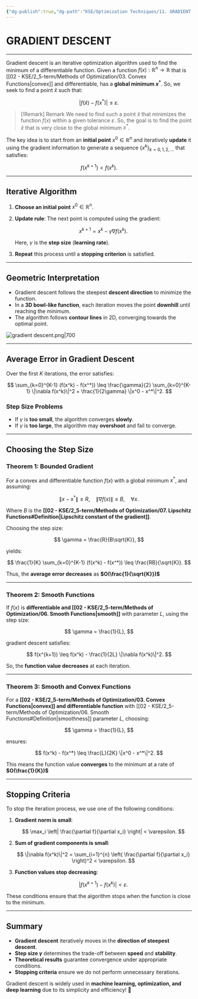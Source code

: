 ```yaml
---
{"dg-publish":true,"dg-path":"KSE/Optimization Techniques/11. GRADIENT DESCENT.md","permalink":"/kse/optimization-techniques/11-gradient-descent/","tags":["kse","math/calculus"],"created":"2025-03-10T08:08:07.037+02:00","updated":"2025-03-11T21:42:11.219+02:00"}
---
```



# GRADIENT DESCENT

---

Gradient descent is an iterative optimization algorithm used to find the minimum of a differentiable function. Given a function $f(x):\mathbb{R}^n \to \mathbb{R}$ that is [[02 - KSE/2_5-term/Methods of Optimization/03. Convex Functions\|convex]] and differentiable, has a **global minimum $x^*$**. So, we seek to find a point $\hat{x}$ such that:

$$
|f(\hat{x}) - f(x^*)| \leq \varepsilon.
$$

> [!Remark] Remark
> We need to find such a point $\hat{x}$ that minimizes the function $f(x)$ within a given tolerance $\varepsilon$.
> So, the goal is to find the point $\hat{x}$ that is very close to the global minimum $x^*$.

The key idea is to start from an **initial point** $x^0 \in \mathbb{R}^n$ and iteratively **update** it using the gradient information to generate a sequence $\{x^k\}_{k=0,1,2,\dots}$ that satisfies:

$$
f(x^{k+1}) < f(x^k).
$$

---

## Iterative Algorithm

1. **Choose an initial point** $x^0 \in \mathbb{R}^n$.
2. **Update rule**: The next point is computed using the gradient:

   $$
   x^{k+1} = x^k - \gamma \nabla f(x^k).
   $$

   Here, $\gamma$ is the **step size** (<strong><span style="color: var(--color-pink);">learning rate</span></strong>).

3. **Repeat** this process until a **stopping criterion** is satisfied.

---

## Geometric Interpretation

- Gradient descent follows the steepest **descent direction** to minimize the function.
- In a **3D bowl-like function**, each iteration moves the point **downhill** until reaching the minimum.
- The algorithm follows **contour lines** in 2D, converging towards the optimal point.

![gradient descent.png|700](/img/user/assets/img/gradient%20descent.png)

---

## Average Error in Gradient Descent

Over the first $K$ iterations, the error satisfies:

$$
\sum_{k=0}^{K-1} (f(x^k) - f(x^*)) \leq \frac{\gamma}{2} \sum_{k=0}^{K-1} \|\nabla f(x^k)\|^2 + \frac{1}{2\gamma} \|x^0 - x^*\|^2.
$$

### Step Size Problems

- If $\gamma$ is **too small**, the algorithm converges **slowly**.
- If $\gamma$ is **too large**, the algorithm may **overshoot** and fail to converge.

---

## Choosing the Step Size

### Theorem 1: Bounded Gradient

For a convex and differentiable function $f(x)$ with a global minimum $x^*$, and assuming:

$$
\|x - x^*\| \leq R, \quad \|\nabla f(x)\| \leq B, \quad \forall x.
$$

Where $B$ is the **[[02 - KSE/2_5-term/Methods of Optimization/07. Lipschitz Functions#Definition\|Lipschitz constant of the gradient]]**.

Choosing the step size:

$$
\gamma = \frac{R}{B\sqrt{K}},
$$

yields:

$$
\frac{1}{K} \sum_{k=0}^{K-1} (f(x^k) - f(x^*)) \leq \frac{RB}{\sqrt{K}}.
$$

Thus, the <strong><span style="color: var(--color-red);">average error decreases</span></strong> as <strong><span style="color: var(--color-aqua);">$O(\frac{1}{\sqrt{K}})$</span></strong>

---

### Theorem 2: Smooth Functions

If $f(x)$ is **differentiable and [[02 - KSE/2_5-term/Methods of Optimization/06. Smooth Functions\|smooth]]** with parameter $L$, using the step size:

$$
\gamma = \frac{1}{L},
$$

gradient descent satisfies:

$$
f(x^{k+1}) \leq f(x^k) - \frac{1}{2L} \|\nabla f(x^k)\|^2.
$$

So, the <strong><span style="color: var(--color-red);">function value decreases</span></strong> at each iteration.

---

### Theorem 3: Smooth and Convex Functions

For a **[[02 - KSE/2_5-term/Methods of Optimization/03. Convex Functions\|convex]] and differentiable function** with [[02 - KSE/2_5-term/Methods of Optimization/06. Smooth Functions#Definition\|smoothness]] parameter $L$, choosing:

$$
\gamma = \frac{1}{L},
$$

ensures:

$$
f(x^k) - f(x^*) \leq \frac{L}{2K} \|x^0 - x^*\|^2.
$$

This means the function value **converges** to the minimum at a rate of <strong><span style="color: var(--color-aqua);">$O(\frac{1}{K})$</span></strong>

---

## Stopping Criteria

To stop the iteration process, we use one of the following conditions:

1. **Gradient norm is small**:

   $$
   \max_i \left| \frac{\partial f}{\partial x_i} \right| < \varepsilon.
   $$

2. **Sum of gradient components is small**:

   $$
   \|\nabla f(x^k)\|^2 = \sum_{i=1}^{n} \left( \frac{\partial f}{\partial x_i} \right)^2 < \varepsilon.
   $$

3. **Function values stop decreasing**:

   $$
   |f(x^{k+1}) - f(x^k)| < \varepsilon.
   $$

These conditions ensure that the algorithm stops when the function is close to the minimum.

---

## Summary

- **Gradient descent** iteratively moves in the **direction of steepest descent**.
- **Step size $\gamma$** determines the trade-off between **speed** and **stability**.
- **Theoretical results** guarantee convergence under appropriate conditions.
- **Stopping criteria** ensure we do not perform unnecessary iterations.

Gradient descent is widely used in **machine learning, optimization, and deep learning** due to its simplicity and efficiency! 🚀
